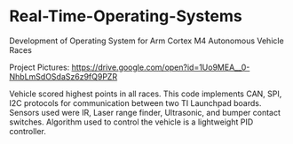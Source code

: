 # Real-Time-Operating-Systems
Development of Operating System for Arm Cortex M4 Autonomous Vehicle Races

Project Pictures: https://drive.google.com/open?id=1Uo9MEA__0-NhbLmSdOSdaSz6z9fQ9PZR

Vehicle scored highest points in all races. This code implements CAN, SPI, I2C protocols for communication between two TI Launchpad boards.
Sensors used were IR, Laser range finder, Ultrasonic, and bumper contact switches. Algorithm used to control the vehicle is a lightweight PID controller.
